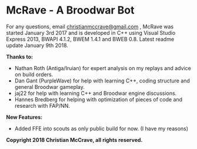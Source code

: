 # McRave - A Broodwar Bot
For any questions, email christianmccrave@gmail.com , McRave was started January 3rd 2017 and is developed in C++ using Visual Studio Express 2013, BWAPI 4.1.2, BWEM 1.4.1 and BWEB 0.8. Latest readme update January 9th 2018.

**Thanks to:**
- Nathan Roth (Antiga/Iruian) for expert analysis on my replays and advice on build orders.
- Dan Gant (PurpleWave) for help with learning C++, coding structure and general Broodwar gameplay.
- jaj22 for help with learning C++ and Broodwar engine discussions.
- Hannes Bredberg for helping with optimization of pieces of code and research with FAP/NN.

**New Features:**
- Added FFE into scouts as only public build for now. (I have my reasons)

**Copyright 2018 Christian McCrave, all rights reserved.**
